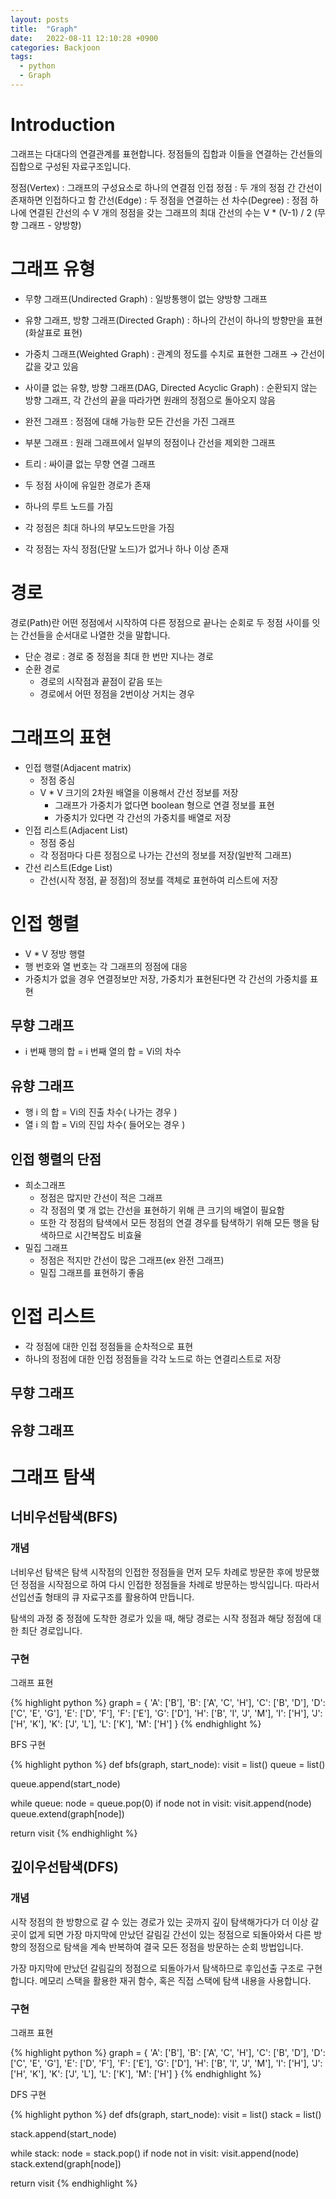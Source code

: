 ```yaml
---
layout: posts
title:  "Graph"
date:   2022-08-11 12:10:28 +0900
categories: Backjoon
tags:
  - python
  - Graph
---
```


# Introduction

그래프는 다대다의 연결관계를 표현합니다. 정점들의 집합과 이들을 연결하는 간선들의 집합으로 구성된 자료구조입니다.

정점(Vertex) : 그래프의 구성요소로 하나의 연결점
인접 정점 : 두 개의 정점 간 간선이 존재하면 인접하다고 함
간선(Edge) : 두 정점을 연결하는 선
차수(Degree) : 정점 하나에 연결된 간선의 수
V 개의 정점을 갖는 그래프의 최대 간선의 수는 V * (V-1) / 2 (무향 그래프 - 양방향)

# 그래프 유형

- 무향 그래프(Undirected Graph) : 일방통행이 없는 양방향 그래프
- 유향 그래프, 방향 그래프(Directed Graph) : 하나의 간선이 하나의 방향만을 표현(화살표로 표현)
- 가중치 그래프(Weighted Graph) : 관계의 정도를 수치로 표현한 그래프 → 간선이 값을 갖고 있음
- 사이클 없는 유향, 방향 그래프(DAG, Directed Acyclic Graph) : 순환되지 않는 방향 그래프, 각 간선의 끝을 따라가면 원래의 정점으로 돌아오지 않음

- 완전 그래프 : 정점에 대해 가능한 모든 간선을 가진 그래프
- 부분 그래프 : 원래 그래프에서 일부의 정점이나 간선을 제외한 그래프
- 트리 : 싸이클 없는 무향 연결 그래프
- 두 정점 사이에 유일한 경로가 존재
- 하나의 루트 노드를 가짐
- 각 정점은 최대 하나의 부모노드만을 가짐
- 각 정점는 자식 정점(단말 노드)가 없거나 하나 이상 존재

# 경로

경로(Path)란 어떤 정점에서 시작하여 다른 정점으로 끝나는 순회로 두 정점 사이를 잇는 간선들을 순서대로 나열한 것을 말합니다.

- 단순 경로 : 경로 중 정점을 최대 한 번만 지나는 경로
- 순환 경로
  - 경로의 시작점과 끝점이 같음 또는
  - 경로에서 어떤 정점을 2번이상 거치는 경우

# 그래프의 표현
- 인접 행렬(Adjacent matrix)
  - 정점 중심
  - V * V 크기의 2차원 배열을 이용해서 간선 정보를 저장
    - 그래프가 가중치가 없다면 boolean 형으로 연결 정보를 표현
    - 가중치가 있다면 각 간선의 가중치를 배열로 저장
- 인접 리스트(Adjacent List)
  - 정점 중심
  - 각 정점마다 다른 정점으로 나가는 간선의 정보를 저장(일반적 그래프)
- 간선 리스트(Edge List)
  - 간선(시작 정점, 끝 정점)의 정보를 객체로 표현하여 리스트에 저장

# 인접 행렬
- V * V 정방 행렬
- 행 번호와 열 번호는 각 그래프의 정점에 대응
- 가중치가 없을 경우 연결정보만 저장, 가중치가 표현된다면 각 간선의 가중치를 표현

## 무향 그래프
- i 번째 행의 합 = i 번째 열의 합 = Vi의 차수

## 유향 그래프
- 행 i 의 합 = Vi의 진출 차수( 나가는 경우 )
- 열 i 의 합 = Vi의 진입 차수( 들어오는 경우 )

## 인접 행렬의 단점
- 희소그래프
  - 정점은 많지만 간선이 적은 그래프
  - 각 정점의 몇 개 없는 간선을 표현하기 위해 큰 크기의 배열이 필요함
  - 또한 각 정점의 탐색에서 모든 정점의 연결 경우를 탐색하기 위해 모든 행을 탐색하므로 시간복잡도 비효율
- 밀집 그래프
  - 정점은 적지만 간선이 많은 그래프(ex 완전 그래프)
  - 밀집 그래프를 표현하기 좋음

# 인접 리스트
- 각 정점에 대한 인접 정점들을 순차적으로 표현
- 하나의 정점에 대한 인접 정점들을 각각 노드로 하는 연결리스트로 저장

## 무향 그래프

## 유향 그래프

# 그래프 탐색

## 너비우선탐색(BFS)

### 개념

너비우선 탐색은 탐색 시작점의 인접한 정점들을 먼저 모두 차례로 방문한 후에 방문했던 정점을 시작점으로 하여 다시 인접한 정점들을 차례로 방문하는 방식입니다. 따라서 선입선출 형태의 큐 자료구조를 활용하여 만듭니다.

탐색의 과정 중 정점에 도착한 경로가 있을 때, 해당 경로는 시작 정점과 해당 정점에 대한 최단 경로입니다.

### 구현

그래프 표현

{% highlight python %}
graph = {
    'A': ['B'],
    'B': ['A', 'C', 'H'],
    'C': ['B', 'D'],
    'D': ['C', 'E', 'G'],
    'E': ['D', 'F'],
    'F': ['E'],
    'G': ['D'],
    'H': ['B', 'I', 'J', 'M'],
    'I': ['H'],
    'J': ['H', 'K'],
    'K': ['J', 'L'],
    'L': ['K'],
    'M': ['H']
}
{% endhighlight %}

BFS 구현

{% highlight python %}
def bfs(graph, start_node):
  visit = list()
  queue = list()

  queue.append(start_node)

  while queue:
    node = queue.pop(0)
    if node not in visit:
      visit.append(node)
      queue.extend(graph[node])
  
  return visit
{% endhighlight %}

## 깊이우선탐색(DFS)

### 개념

시작 정점의 한 방향으로 갈 수 있는 경로가 있는 곳까지 깊이 탐색해가다가 더 이상 갈 곳이 없게 되면 가장 마지막에 만났던 갈림길 간선이 있는 정점으로 되돌아와서 다른 방향의 정점으로 탐색을 계속 반복하여 결국 모든 정점을 방문하는 순회 방법입니다.

가장 마지막에 만났던 갈림길의 정점으로 되돌아가서 탐색하므로 후입선출 구조로 구현합니다. 메모리 스택을 활용한 재귀 함수, 혹은 직접 스택에 탐색 내용을 사용합니다.

### 구현

그래프 표현

{% highlight python %}
graph = {
    'A': ['B'],
    'B': ['A', 'C', 'H'],
    'C': ['B', 'D'],
    'D': ['C', 'E', 'G'],
    'E': ['D', 'F'],
    'F': ['E'],
    'G': ['D'],
    'H': ['B', 'I', 'J', 'M'],
    'I': ['H'],
    'J': ['H', 'K'],
    'K': ['J', 'L'],
    'L': ['K'],
    'M': ['H']
}
{% endhighlight %}

DFS 구현

{% highlight python %}
def dfs(graph, start_node):
  visit = list()
  stack = list()

  stack.append(start_node)

  while stack:
    node = stack.pop()
    if node not in visit:
      visit.append(node)
      stack.extend(graph[node])
  
  return visit
{% endhighlight %}
